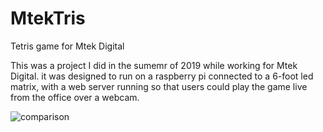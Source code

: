 # MtekTris
Tetris game for Mtek Digital

This was a project I did in the sumemr of 2019 while working for Mtek Digital. it was designed to run on a raspberry pi connected to a 6-foot led matrix, with a web server running so that users could play the game live from the office over a webcam.

![comparison](https://github.com/Jonah-Hansen/MtekTris/assets/43560715/aa970c91-2670-423a-acb3-fa8382cdcd21)
